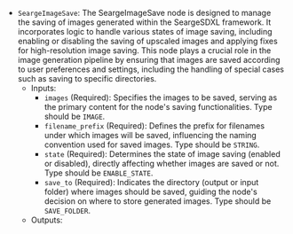 - `SeargeImageSave`: The SeargeImageSave node is designed to manage the saving of images generated within the SeargeSDXL framework. It incorporates logic to handle various states of image saving, including enabling or disabling the saving of upscaled images and applying fixes for high-resolution image saving. This node plays a crucial role in the image generation pipeline by ensuring that images are saved according to user preferences and settings, including the handling of special cases such as saving to specific directories.
    - Inputs:
        - `images` (Required): Specifies the images to be saved, serving as the primary content for the node's saving functionalities. Type should be `IMAGE`.
        - `filename_prefix` (Required): Defines the prefix for filenames under which images will be saved, influencing the naming convention used for saved images. Type should be `STRING`.
        - `state` (Required): Determines the state of image saving (enabled or disabled), directly affecting whether images are saved or not. Type should be `ENABLE_STATE`.
        - `save_to` (Required): Indicates the directory (output or input folder) where images should be saved, guiding the node's decision on where to store generated images. Type should be `SAVE_FOLDER`.
    - Outputs:
